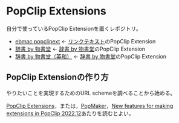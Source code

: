 # PopClip Extensions

自分で使っているPopClip Extensionを置くレポジトリ。

- [ebmac.popclipext](https://github.com/takeshinishimura/PopClip-Extension/EBMac/ebmac.popclipext) <- [リンクテキスト](http://ebstudio.info/manual/EBMac/)のPopClip Extension
- [辞書 by 物書堂](https://github.com/takeshinishimura/PopClip-Extensions/tree/main/辞書%20by%20物書堂/mkdictionaries.popclipext.zip) <- [辞書 by 物書堂](https://www.monokakido.jp/ja/dictionaries/app/)のPopClip Extension
- [辞書 by 物書堂（英和）](https://github.com/takeshinishimura/PopClip-Extensions/tree/main/辞書%20by%20物書堂/mkdictionariesenja.popclipext.zip) <- [辞書 by 物書堂](https://www.monokakido.jp/ja/dictionaries/app/)のPopClip Extension

## PopClip Extensionの作り方

やりたいことを実現するためのURL schemeを調べることから始める。

[PopClip Extensions](https://github.com/pilotmoon/PopClip-Extensions/blob/master/README.md)，または，[PopMaker](https://brettterpstra.com/2014/05/12/popmaker-popclip-extension-generator/)，[New features for making extensions in PopClip 2022.12](https://forum.popclip.app/t/new-features-for-making-extensions-in-popclip-2022-12/1204)あたりを読むとよい。
